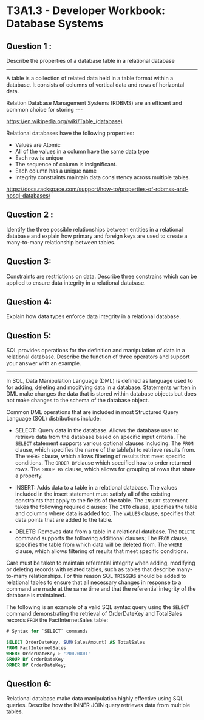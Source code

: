 # T3A1.3 - Developer Workbook: Database Systems 

## Question 1 : 
Describe the properties of a database table in a relational database

---

A table is a collection of related data held in a table format within a database. It consists of columns of vertical data and rows of horizontal data. 

Relation Database Management Systems (RDBMS) are an efficent and common choice for storing --- 

https://en.wikipedia.org/wiki/Table_(database)

Relational databases have the following properties: 

- Values are Atomic
- All of the values in a column have the same data type 
- Each row is unique 
- The sequence of column is insignificant. 
- Each column has a unique name
- Integrity constraints maintain data consistency across multiple tables.

https://docs.rackspace.com/support/how-to/properties-of-rdbmss-and-nosql-databases/


## Question 2 :
Identify the three possible relationships between entities in a relational database and explain how primary and foreign keys are used to create a many-to-many relationship between tables. 

## Question 3: 
Constraints are restrictions on data. Describe three constrains which can be applied to ensure data integrity in a relational database.

## Question 4:
Explain how data types enforce data integrity in a relational database. 

## Question 5:
SQL provides operations for the definition and manipulation of data in a relational database. Describe the function of three operators and support your answer with an example. 

---

In SQL, Data Manipulation Language (DML) is defined as language used to for adding, deleting and modifying data in a database. Statements written in DML make changes the data that is stored within database objects but does not make changes to the schema of the database object. 

Common DML operations that are included in most Structured Query Language (SQL) distributions include: 

- SELECT: Query data in the database. Allows the database user to retrieve data from the database based on specific input criteria. The `SELECT` statement supports various optional clauses including: 
The `FROM` clause, which specifies the name of the table(s) to retrieve results from.
The `WHERE` clause, which allows filtering of results that meet specific conditions. 
The `ORDER BY`clause which specified how to order returned rows. 
The `GROUP BY` clause, which allows for grouping of rows that share a property.


- INSERT: Adds data to a table in a relational database. The values included in the insert statement must satisfy all of the existing constraints that apply to the fields of the table. The `INSERT` statement takes the following required clauses:
The `INTO` clause, specifies the table and columns where data is added too. 
The `VALUES` clause, specifies that data points that are added to the table.


- DELETE: Removes data from a table in a relational database. The `DELETE` command supports the following additional clauses;
The `FROM` clause, specifies the table from which data will be deleted from.
The `WHERE` clause, which allows filtering of results that meet specific conditions.

Care must be taken to maintain referential integrity when adding, modifying or deleting records with related tables, such as tables that describe many-to-many relationships. For this reason SQL `TRIGGERS` should be added to relational tables to ensure that all necessary changes in response to a command are made at the same time and that the referential integrity of the database is maintained. 

The following is an example of a valid SQL syntax query using the `SELECT` command demonstrating the retrieval of OrderDateKey and TotalSales records `FROM` the FactInternetSales table:

``` sql
# Syntax for `SELECT` commands 

SELECT OrderDateKey, SUM(SalesAmount) AS TotalSales
FROM FactInternetSales
WHERE OrderDateKey > '20020801'
GROUP BY OrderDateKey
ORDER BY OrderDateKey;
```


## Question 6: 
Relational database make data manipulation highly effective using SQL queries. Describe how the INNER JOIN query retrieves data from multiple tables. 
